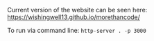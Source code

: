 Current version of the website can be seen here: https://wishingwell13.github.io/morethancode/

To run via command line: `http-server . -p 3000`
